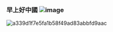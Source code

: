 ### 早上好中國 ![image](https://github.com/ninetendo59/ninetendo59/assets/127402091/a9b47eb1-d16a-4f9c-bb3d-d17a471da962)

![a339d1f7e5fa1b58f49ad83abbfd9aac](https://github.com/ninetendo59/ninetendo59/assets/127402091/9aa322ce-d0db-49af-b075-0694c11ec014)

<!--
**ninetendo59/ninetendo59** is a ✨ _special_ ✨ repository because its `README.md` (this file) appears on your GitHub profile.

Here are some ideas to get you started:

- 🔭 I’m currently working on ...
- 🌱 I’m currently learning ...
- 👯 I’m looking to collaborate on ...
- 🤔 I’m looking for help with ...
- 💬 Ask me about ...
- 📫 How to reach me: ...
- 😄 Pronouns: ...
- ⚡ Fun fact: ...
-->
